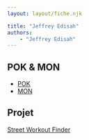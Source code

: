 ```yaml
---
layout: layout/fiche.njk

title: "Jeffrey Edisah"
authors:
    - "Jeffrey Edisah"
---
```


## POK & MON

* [POK](./pok)
* [MON](./mon)

## Projet

[Street Workout Finder](../../../projets/2022-2023/SWF/)